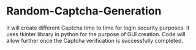 # Random-Captcha-Generation
It will create different Captcha time to time for login security purposes. 
It uses tkinter library in python for the purpose of GUI creation.
Code will allow further once the Captcha verification is successfully completed.
